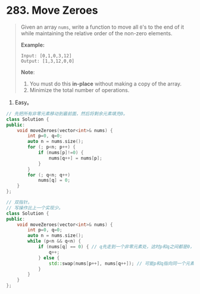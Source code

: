 # 283. Move Zeroes

> Given an array `nums`, write a function to move all `0`'s to the end of it while maintaining the relative order of the non-zero elements.
>
> **Example:**
>
> ```
> Input: [0,1,0,3,12]
> Output: [1,3,12,0,0]
> ```
>
> **Note**:
>
> 1. You must do this **in-place** without making a copy of the array.
> 2. Minimize the total number of operations.

1. Easy。

```cpp
// 先把所有非零元素移动到最前面，然后将剩余元素填充0。
class Solution {
public:
    void moveZeroes(vector<int>& nums) {
        int p=0, q=0;
        auto n = nums.size();
        for (; p<n; p++) {
            if (nums[p]!=0) {
                nums[q++] = nums[p];
            }
        }
        for (; q<n; q++)
            nums[q] = 0;
    }
};
```

```cpp
// 双指针。
// 写操作比上一个实现少。
class Solution {
public:
    void moveZeroes(vector<int>& nums) {
        int p=0, q=0;
        auto n = nums.size();
        while (p<n && q<n) {
            if (nums[q] == 0) { // q先走到一个非零元素处，这时p和q之间都是0，q指向一个0元素。
                q++;
            } else {
                std::swap(nums[p++], nums[q++]); // 可能p和q指向同一个元素，这时p和q一起走。
            }
        }
    }
};
```

